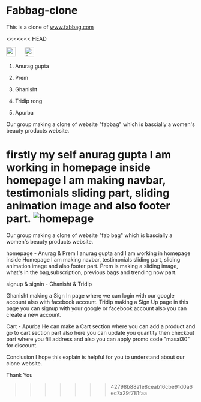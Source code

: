 # Fabbag-clone

This is a clone of www.fabbag.com

<<<<<<< HEAD


[<img src="https://img.shields.io/badge/GitHub-100000?style=for-the-badge&logo=github&logoColor=white" height="25" />](https://itsapurba.github.io/fabbag-clone/)
&nbsp;&nbsp;&nbsp;&nbsp;&nbsp;[<img src="https://img.shields.io/badge/Netlify-00C7B7?style=for-the-badge&logo=netlify&logoColor=white" alt="Express.js logo" title="Express.js" height="25"/>](https://fabbag-clone-u2.netlify.app/)

1. Anurag gupta
2. Prem
   
3. Ghanisht
4. Tridip rong
5. Apurba

Our group making a clone of website "fabbag" which is bascially a women's beauty products website.

firstly my self anurag gupta I am working in homepage inside homepage I am making navbar, testimonials sliding part, sliding animation image and also footer part.
![homepage](screenshot-127.0.0.1_5500-2022.05.09-19_05_58.png)
=======
Our group making a clone of website "fab bag" which is bascially a women's beauty products website. 

homepage - Anurag & Prem
I anurag gupta and I am working in homepage inside Homepage I am making navbar, testimonials sliding part, sliding animation image and also footer part.
Prem is making a sliding image, what's in the bag,subscription, previous bags and trending now part.

signup & signin - Ghanisht & Tridip

Ghanisht making a Sign In page where we can login with  our google account also with facebook account.
Tridip making a Sign Up page in this page you can signup with your google or facebook account also you can create a new account.

Cart - Apurba
He can make a Cart section where you can add a product and go to cart section part also here you can update you quantity then checkout part where you fill address and also you can apply promo code "masai30" for discount.

Conclusion 
I hope this explain is helpful for you to understand about our clone website.

Thank You
>>>>>>> 42798b88a1e8ceab16cbe91d0a6ec7a29f781faa
